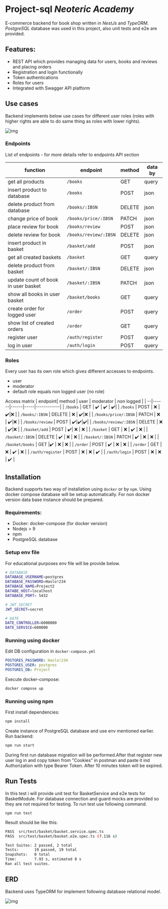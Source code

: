 # Project-sql _Neoteric Academy_
E-commerce backend for book shop written in *NestJs* and *TypeORM*. *PostgreSQL* database was used in this project, also unit tests and e2e are provided.

## Features:
* REST API which provides managing data for users, books and reviews and placing orders
* Registration and login functionally
* Token authentications 
* Roles for users
* Integrated with Swagger API platform

## Use cases
Backend implements below use cases for different user roles (roles with higher rights are able to do same thing as roles with lower rights).

![img](img/useCases.svg)

### Endpoints

List of endpoints - for more details refer to endpoints API section

| function |  endpoint |   method | data by |
|----------|--------|----| --|
| get all products| `/books` | GET | query |
| insert product to database| `/books` | POST | json |
| delete product from database| `/books/:IBSN` | DELETE | json |
| change price of book| `/books/price/:IBSN` | PATCH | json |
| place review for book| `/books/review` | POST | json |
| delete review for book| `/books/review/:IBSN` | DELETE | json |
| insert product in basket| `/basket/add` | POST | json |
| get all created baskets| `/basket` | GET | query |
| delete product from basket| `/basket/:IBSN` | DELETE | json |
| update count of book in user basket| `/basket/:IBSN` | PATCH | json |
| show all books in user basket| `/basket/books` | GET | query |
| create order for logged user| `/order` | POST | query |
| show list of created orders| `/order` | GET | query |
| register user| `/auth/register` | POST | query |
| log in user| `/auth/login` | POST | query |

### Roles
Every user has its own role which gives different accesses to endpoints.
* user
* moderator
* default role equals non logged user (no role)

Access matrix
| endpoint| method | user | moderator | non logged | 
| --|------|------|-----|------------|
|  `/books` | GET | :heavy_check_mark: | :heavy_check_mark: | :heavy_check_mark:|
|  `/books` | POST | :x: | :heavy_check_mark:|:x: |
|  `/books/:IBSN` | DELETE | :x: | :heavy_check_mark:|:x: |
|   `/books/price/:IBSN` | PATCH | :x: | :heavy_check_mark:|:x: |
|   `/books/review` | POST | :heavy_check_mark:|:heavy_check_mark:|:heavy_check_mark:|
|  `/books/review/:IBSN` | DELETE |  :x: | :heavy_check_mark:|:x: |
|  `/basket/add` | POST |  :heavy_check_mark:| :x: | :x: |
|  `/basket` | GET | :x: | :heavy_check_mark: | :x: |
|  `/basket/:IBSN` | DELETE | :heavy_check_mark: | :x: | :x: |
|   `/basket/:IBSN` | PATCH | :heavy_check_mark: | :x: | :x: |
|  `/basket/books` | GET |:heavy_check_mark: | :x: | :x: |
|   `/order` | POST |  :heavy_check_mark: | :x: | :x: |
|   `/order` | GET |  :x: | :heavy_check_mark: | :x: |
|  `/auth/register` | POST | :x: | :x: | :heavy_check_mark: |
|  `/auth/login` | POST |  :x: | :x: | :heavy_check_mark: |

## Installation 
Backend supports two way of installation using ``docker`` or by ``npm``. Using docker compose database will be setup automatically. For non docker version data base instance should be prepared.

### Requirements:
* Docker: docker-compose (for docker version)
* Nodejs > 9
* npm
* PostgreSQL database


### Setup env file
For educational purposes env file will be provide below.
```sh
# DATABASE
DATABASE_USERNAME=postgres
DATABASE_PASSWORD=Haslo!234
DATABASE_NAME=Project2
DATABE_HOST=localhost
DATABASE_PORT= 5432

# JWT_SECRET
JWT_SECRET=secret

# DATE
DATE_CONTROLLER=6000000
DATE_SERVICE=600000
```
### Running using docker
Edit DB configuration in `docker-compose.yml`

``` yaml
POSTGRES_PASSWORD: Haslo!234
POSTGRES_USER: postgres
POSTGRES_DB: Project
```
Execute docker-compose:

``` sh
docker compose up 
````
### Running using npm
First install dependencies:
``` sh
npm install
```
Create instance of PostgreSQL database and use env mentioned earlier.
Run backend:
```sh
npm run start
```
During first run database migration will be performed.After that register new user log in and copy token from "Cookies" in postman and paste it ind Authorization with type Bearer Token. After 10 minutes token will be expired. 

## Run Tests
In this test i will provide unit test for BasketService and e2e tests for BasketModule.
For database connection and guard mocks are provided so they are not required for testing.
To run test use following command.

```npm run test```

Result should be like this:

``` sh
PASS  src/test/basket/basket.service.spec.ts
PASS  src/test/basket/basket.e2e.spec.ts (7.116 s)

Test Suites: 2 passed, 2 total
Tests:       19 passed, 19 total
Snapshots:   0 total
Time:        7.93 s, estimated 8 s
Ran all test suites.
```

## ERD
Backend uses TypeORM for implement following database relational model. 

![img](img/db.svg)



